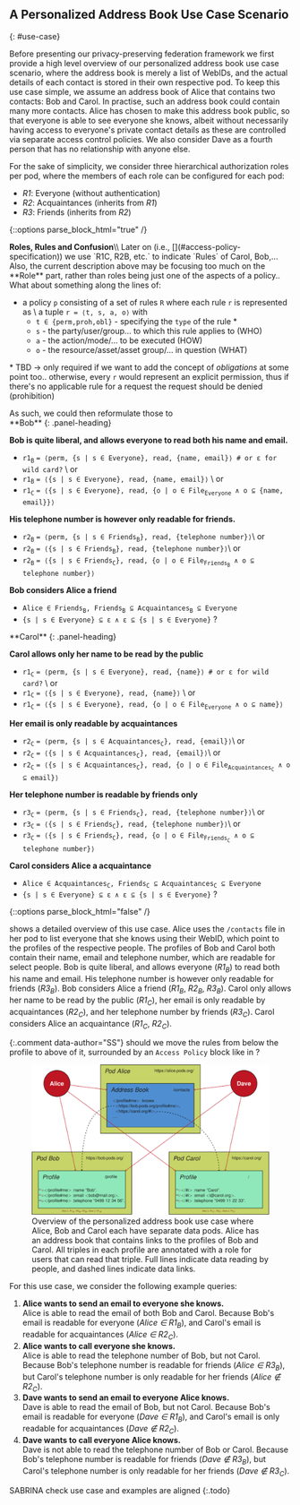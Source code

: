 ## A Personalized Address Book Use Case Scenario
{: #use-case}

Before presenting our privacy-preserving federation framework we first provide a high level overview of our personalized address book use case scenario,
where the address book is merely a list of WebIDs,
and the actual details of each contact is stored in their own respective pod.
To keep this use case simple, we assume an address book of Alice that contains two contacts: Bob and Carol.
In practise, such an address book could contain many more contacts.
Alice has chosen to make this address book public,
so that everyone is able to see everyone she knows,
albeit without necessarily having access to everyone's private contact details as these are controlled via separate access control policies.
We also consider Dave as a fourth person that has no relationship with anyone else.

For the sake of simplicity, we consider three hierarchical authorization roles per pod,
where the members of each role can be configured for each pod:

- _R1_: Everyone (without authentication)
- _R2_: Acquaintances (inherits from _R1_)
- _R3_: Friends (inherits from _R2_)

{::options parse_block_html="true" /}

<div class="bs-callout bs-callout-info">
  <strong>Roles, Rules and Confusion</strong>\\
  Later on (i.e., [](#access-policy-specification)) we use `R1C, R2B, etc.` to indicate `Rules` of Carol, Bob,... Also, the current description above may be focusing too much on the **Role** part, rather than roles being just one of the aspects of a policy.. What about something along the lines of:

- a policy `p` consisting of a set of rules `R` where each rule `r` is represented as \\
  a tuple `r = ⟨t, s, a, o⟩` with
  - `t ∈ {perm,proh,obl}` - specifying the `type` of the rule *
  - `s` - the party/user/group... to which this rule applies to (WHO)
  - `a` - the action/mode/... to be executed (HOW)
  - `o` - the resource/asset/asset group/... in question (WHAT)

\* TBD → only required if we want to add the concept of _obligations_ at some point too.. otherwise, every `r` would represent an explicit permission, thus if there's no applicable rule for a request the request should be denied (prohibition)
</div>
<div class="bs-callout bs-callout-info">
As such, we could then reformulate those to

<div class="panel panel-info">
**Bob**
{: .panel-heading}
<div class="panel-body">

**Bob is quite liberal, and allows everyone to read both his name and email.**

- `r1`<sub>`B`</sub> `= ⟨perm, {s | s ∈ Everyone}, read, {name, email}⟩ # or ε for wild card?` \\
or
- `r1`<sub>`B`</sub> `= ⟨{s | s ∈ Everyone}, read, {name, email}⟩` \\
or
- `r1`<sub>`C`</sub> `= ⟨{s | s ∈ Everyone}, read, {o | o ∈ File`<sub>`Everyone`</sub>` ∧ o ⊆ {name, email}}⟩`

**His telephone number is however only readable for friends.**

- `r2`<sub>`B`</sub> `= ⟨perm, {s | s ∈ Friends`<sub>`B`</sub>`}, read, {telephone number}⟩`\\
or
- `r2`<sub>`B`</sub> `= ⟨{s | s ∈ Friends`<sub>`B`</sub>`}, read, {telephone number}⟩`\\
or
- `r2`<sub>`B`</sub> `= ⟨{s | s ∈ Friends`<sub>`C`</sub>`}, read, {o | o ∈ File`<sub>`Friends`<sub>`B`</sub></sub>` ∧ o ⊆ telephone number}⟩`

**Bob considers Alice a friend**

- `Alice ∈ Friends`<sub>`B`</sub>`, Friends`<sub>`B`</sub>` ⊆ Acquaintances`<sub>`B`</sub>` ⊆ Everyone`
- `{s | s ∈ Everyone} ⊆ ε ∧ ε ⊆ {s | s ∈ Everyone}` ?

</div>
</div>

<div class="panel panel-info">
**Carol**
{: .panel-heading}
<div class="panel-body">

**Carol allows only her name to be read by the public**

- `r1`<sub>`C`</sub> `= ⟨perm, {s | s ∈ Everyone}, read, {name}⟩ # or ε for wild card?` \\
or
- `r1`<sub>`C`</sub> `= ⟨{s | s ∈ Everyone}, read, {name}⟩` \\
or
- `r1`<sub>`C`</sub> `= ⟨{s | s ∈ Everyone}, read, {o | o ∈ File`<sub>`Everyone`</sub>` ∧ o ⊆ name}⟩`

**Her email is only readable by acquaintances**

- `r2`<sub>`C`</sub> `= ⟨perm, {s | s ∈ Acquaintances`<sub>`C`</sub>`}, read, {email}⟩`\\
or
- `r2`<sub>`C`</sub> `= ⟨{s | s ∈ Acquaintances`<sub>`C`</sub>`}, read, {email}⟩`\\
or
- `r2`<sub>`C`</sub> `= ⟨{s | s ∈ Acquaintances`<sub>`C`</sub>`}, read, {o | o ∈ File`<sub>`Acquaintances`<sub>`C`</sub></sub>` ∧ o ⊆ email}⟩`

**Her telephone number is readable by friends only**

- `r3`<sub>`C`</sub> `= ⟨perm, {s | s ∈ Friends`<sub>`C`</sub>`}, read, {telephone number}⟩`\\
or
- `r3`<sub>`C`</sub> `= ⟨{s | s ∈ Friends`<sub>`C`</sub>`}, read, {telephone number}⟩`\\
or
- `r3`<sub>`C`</sub> `= ⟨{s | s ∈ Friends`<sub>`C`</sub>`}, read, {o | o ∈ File`<sub>`Friends`<sub>`C`</sub></sub>` ∧ o ⊆ telephone number}⟩`

**Carol considers Alice a acquaintance**

- `Alice ∈ Acquaintances`<sub>`C`</sub>`, Friends`<sub>`C`</sub>` ⊆ Acquaintances`<sub>`C`</sub>` ⊆ Everyone`
- `{s | s ∈ Everyone} ⊆ ε ∧ ε ⊆ {s | s ∈ Everyone}` ?

</div>
</div>
</div>


{::options parse_block_html="false" /}


[](#figure-use-case) shows a detailed overview of this use case.
Alice uses the `/contacts` file in her pod to list everyone that she knows using their WebID,
which point to the profiles of the respective people.
The profiles of Bob and Carol both contain their name, email and telephone number,
which are readable for select people.
Bob is quite liberal, and allows everyone (_R1<sub>B</sub>_) to read both his name and email.
His telephone number is however only readable for friends (_R3<sub>B</sub>_).
Bob considers Alice a friend (_R1<sub>B</sub>_, _R2<sub>B</sub>_, _R3<sub>B</sub>_).
Carol only allows her name to be read by the public (_R1<sub>C</sub>_),
her email is only readable by acquaintances (_R2<sub>C</sub>_),
and her telephone number by friends (_R3<sub>C</sub>_).
Carol considers Alice an acquaintance (_R1<sub>C</sub>_, _R2<sub>C</sub>_).

{:.comment data-author="SS"}
should we move the rules from below the profile to above of it, surrounded by an `Access Policy` block like in [](#figure-request-processing)?

<figure id="figure-use-case">
<img src="img/use-case.svg" alt="[Personal Address Book]" class="figure-width-twothird">
<figcaption markdown="block">
Overview of the personalized address book use case where Alice, Bob and Carol each have separate data pods.
Alice has an address book that contains links to the profiles of Bob and Carol.
All triples in each profile are annotated with a role for users that can read that triple.
Full lines indicate data reading by people,
and dashed lines indicate data links.
</figcaption>
</figure>

For this use case, we consider the following example queries:

1. **Alice wants to send an email to everyone she knows.**
   <br />
   Alice is able to read the email of both Bob and Carol.
   Because Bob's email is readable for everyone (_Alice ∈ R1<sub>B</sub>_),
   and Carol's email is readable for acquaintances (_Alice ∈ R2<sub>C</sub>_).
2. **Alice wants to call everyone she knows.**
   <br />
   Alice is able to read the telephone number of Bob, but not Carol.
   Because Bob's telephone number is readable for friends (_Alice ∈ R3<sub>B</sub>_),
   but Carol's telephone number is only readable for her friends (_Alice ∉ R2<sub>C</sub>_).
3. **Dave wants to send an email to everyone Alice knows.**
   <br />
   Dave is able to read the email of Bob, but not Carol.
   Because Bob's email is readable for everyone (_Dave ∈ R1<sub>B</sub>_),
   and Carol's email is only readable for acquaintances (_Dave ∉ R2<sub>C</sub>_).
4. **Dave wants to call everyone Alice knows.**
   <br />
   Dave is not able to read the telephone number of Bob or Carol.
   Because Bob's telephone number is readable for friends (_Dave ∉ R3<sub>B</sub>_),
   but Carol's telephone number is only readable for her friends (_Dave ∉ R3<sub>C</sub>_).

SABRINA check use case and examples are aligned
{:.todo}
